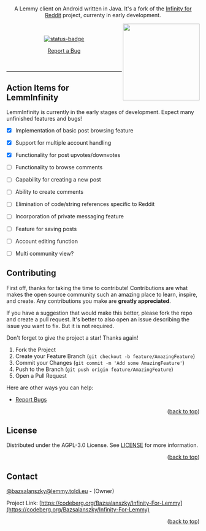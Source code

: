 <h1 align="center">
  
</h1>

<div align="center">

A Lemmy client on Android written in Java. It's a fork of the [Infinity for Reddit](https://github.com/Docile-Alligator/Infinity-For-Reddit) project, currenty in early development.

<img align="right" src="https://codeberg.org/Bazsalanszky/Infinity-For-Lemmy/raw/branch/master/fastlane/metadata/android/en-US/images/LemmInfinity.png" width=200>

</div>

<br>


<div align="center">

[![status-badge](https://ci.codeberg.org/api/badges/12474/status.svg)](https://ci.codeberg.org/12474)

<a href="https://codeberg.org/Bazsalanszky/Infinity-For-Lemmy/issues">Report a Bug</a>

</div>



<br>

<div align="center">

</div>



---

## Action Items for LemmInfinity

LemmInfinity is currently in the early stages of development. Expect many unfinished features and bugs!

- [x] Implementation of basic post browsing feature
- [x] Support for multiple account handling
- [x] Functionality for post upvotes/downvotes
- [ ] Functionality to browse comments
- [ ] Capability for creating a new post
- [ ] Ability to create comments
- [ ] Elimination of code/string references specific to Reddit
- [ ] Incorporation of private messaging feature
- [ ] Feature for saving posts
- [ ] Account editing function
- [ ] Multi community view?


## Contributing

First off, thanks for taking the time to contribute! Contributions are what makes the open source community such an amazing place to learn, inspire, and create. Any contributions you make are **greatly appreciated**.

If you have a suggestion that would make this better, please fork the repo and create a pull request.
It's better to also open an issue describing the issue you want to fix. But it is not required.

Don't forget to give the project a star! Thanks again!

1. Fork the Project
2. Create your Feature Branch (`git checkout -b feature/AmazingFeature`)
3. Commit your Changes (`git commit -m 'Add some AmazingFeature'`)
4. Push to the Branch (`git push origin feature/AmazingFeature`)
5. Open a Pull Request

Here are other ways you can help:

- [Report Bugs](https://codeberg.org/Bazsalanszky/Infinity-For-Lemmy/issues)


<p align="right">(<a href="#top">back to top</a>)</p>

## License

Distributed under the AGPL-3.0 License. See <a href="https://codeberg.org/Bazsalanszky/Infinity-For-Lemmy/src/branch/master/LICENSE">LICENSE</a> for more information.

<p align="right">(<a href="#top">back to top</a>)</p>

## Contact

[@bazsalanszky@lemmy.toldi.eu](https://lemmy.toldi.eu/u/bazsalanszky) - (Owner)


Project Link: [https://codeberg.org/Bazsalanszky/Infinity-For-Lemmy](https://codeberg.org/Bazsalanszky/Infinity-For-Lemmy)

<p align="right">(<a href="#top">back to top</a>)</p>
